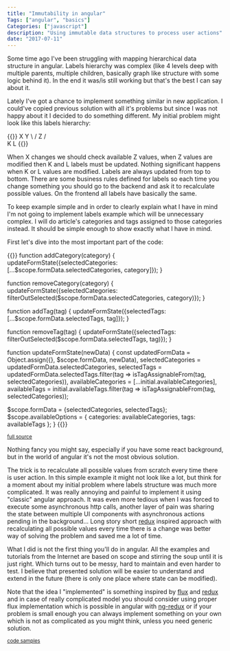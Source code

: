 ```yaml
---
title: "Immutability in angular"
Tags: ["angular", "basics"]
Categories: ["javascript"]
description: "Using immutable data structures to process user actions"
date: "2017-07-11"
---
```


Some time ago I've been struggling with mapping hierarchical data structure in angular. Labels
hierarchy was complex (like 4 levels deep with multiple parents, multiple children, basically graph
like structure with some logic behind it). In the end it was/is still working but that's the
best I can say about it.

<!--more-->

Lately I've got a chance to implement something similar in new application. I could've copied previous
solution with all it's problems but since I was not happy about it I decided to do something
different. My initial problem might look like this labels hierarchy:

{{<highlight text>}}
 X  Y
 \  /
  Z
 / \
K   L
{{</highlight>}}

When X changes we should check available Z values, when Z values are modified then K and L labels
must be updated. Nothing significant happens when K or L values are modified. Labels are always
updated from top to bottom. There are some business rules defined for labels so each time you change
something you should go to the backend and ask it to recalculate possible values. On the frontend
all labels have basically the same.

To keep example simple and in order to clearly explain what I have in mind I'm not going to
implement labels example which will be unnecessary complex. I will do article's categories and tags
assigned to those categories instead. It should be simple enough to show exactly what I have in
mind.

First let's dive into the most important part of the code:

{{<highlight javascript>}}
function addCategory(category) {
    updateFormState({selectedCategories: [...$scope.formData.selectedCategories, category]});
  }

  function removeCategory(category) {
    updateFormState({selectedCategories: filterOutSelected($scope.formData.selectedCategories, category)});
  }

  function addTag(tag) {
    updateFormState({selectedTags: [...$scope.formData.selectedTags, tag]});
  }

  function removeTag(tag) {
    updateFormState({selectedTags: filterOutSelected($scope.formData.selectedTags, tag)});
  }

function updateFormState(newData) {
  const
    updatedFormData = Object.assign({}, $scope.formData, newData),
    selectedCategories = updatedFormData.selectedCategories,
    selectedTags = updatedFormData.selectedTags.filter(tag => isTagAssignableFrom(tag, selectedCategories)),
    availableCategories = [...initial.availableCategories],
    availableTags = initial.availableTags.filter(tag => isTagAssignableFrom(tag, selectedCategories));

  $scope.formData = {selectedCategories, selectedTags};
  $scope.availableOptions = {
    categories: availableCategories,
    tags: availableTags
  };
}
{{</highlight>}}

<small>[full
source](https://github.com/pchudzik/blog-example-immutability-in-angular/blob/master/form.ctrl.js)</small>

Nothing fancy you might say, especially if you have some react background, but in the world of
angular it's not the most obvious solution.

The trick is to recalculate all possible values from scratch every time there is user action. In
this simple example it might not look like a lot, but think for a moment about my initial problem
where labels structure was much more complicated. It was really annoying and painful to implement it
using "classic" angular approach. It was even more tedious when I was forced to execute some
asynchronous http calls, another layer of pain was sharing the state between multiple UI components
with asynchronous actions pending in the background... Long story short
[redux](https://github.com/reactjs/redux) inspired approach with recalculating all possible values
every time there is a change was better way of solving the problem and saved me a lot of time.

What I did is not the first thing you'll do in angular. All the examples and tutorials from the
Internet are based on scope and stirring the soup until it is just right. Which turns out to be
messy, hard to maintain and even harder to test. I believe that presented solution will be easier to
understand and extend in the future (there is only one place where state can be modified).

Note that the idea I "implemented" is something inspired by [flux](https://facebook.github.io/flux/)
and [redux](https://github.com/reactjs/redux) and in case of really complicated model you should
consider using proper flux implementation which is possible in angular with
[ng-redux](https://github.com/angular-redux/ng-redux) or if your problem is small enough you can
always implement something on your own which is not as complicated as you might think, unless you
need generic solution.

<small>[code samples](https://github.com/pchudzik/blog-example-immutability-in-angular)</small>